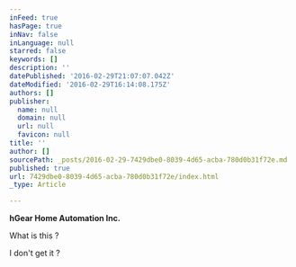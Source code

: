 ```yaml
---
inFeed: true
hasPage: true
inNav: false
inLanguage: null
starred: false
keywords: []
description: ''
datePublished: '2016-02-29T21:07:07.042Z'
dateModified: '2016-02-29T16:14:08.175Z'
authors: []
publisher:
  name: null
  domain: null
  url: null
  favicon: null
title: ''
author: []
sourcePath: _posts/2016-02-29-7429dbe0-8039-4d65-acba-780d0b31f72e.md
published: true
url: 7429dbe0-8039-4d65-acba-780d0b31f72e/index.html
_type: Article

---
```

**hGear Home Automation Inc.**

What is this ?

I don't get it ?